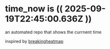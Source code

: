 # time_now is (( 2025-09-19T22:45:00.636Z ))

an automated repo that shows the currnent time

inspired by [breakingheatmap](https://github.com/breakingheatmap/breakingheatmap)